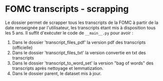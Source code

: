 # FOMC transcripts - scrapping



Le dossier permet de scrapper tous les transcripts de la FOMC à partir de la date renseignée par l'utilisateur, les transcripts étant mis à disposition tous les 5 ans. 
Il suffit d'exécuter le code de `__main__.py` pour avoir :
1. Dans le dossier 'transcript_files_pdf' la version pdf des transcripts (officielle)
2. Dans le dossier 'transcript_files_txt' la version convertie en txt des transcripts
3. Dans le dossier 'transcript_to_word_set' la version "bag of words" des transcripts après nettoyage et lemmatization. 
4. Dans le dossier parent, le dataset mis à jour. 
